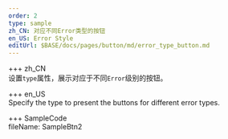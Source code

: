 ```yaml
---   
order: 2  
type: sample  
zh_CN: 对应不同Error类型的按钮  
en_US: Error Style
editUrl: $BASE/docs/pages/button/md/error_type_button.md
---      
```



+++ zh_CN   
设置<Code>type</Code>属性，展示对应于不同<Code>Error</Code>级别的按钮。

+++ en_US   
Specify the type to present the buttons for different error types.  

+++ SampleCode  
fileName: SampleBtn2